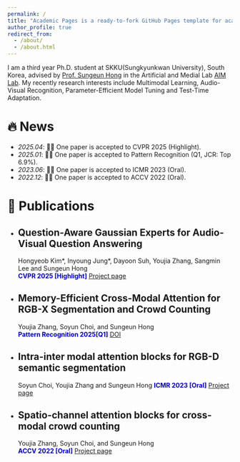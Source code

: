 ```yaml
---
permalink: /
title: "Academic Pages is a ready-to-fork GitHub Pages template for academic personal websites"
author_profile: true
redirect_from: 
  - /about/
  - /about.html
---
```


I am a third year Ph.D. student at SKKU(Sungkyunkwan University), South Korea, advised by [Prof. Sungeun Hong](https://www.csehong.com/) in the Artificial and Medial Lab [AIM Lab](https://aim.skku.edu/home). My recently research interests include Multimodal Learning, Audio-Visual Recognition, Parameter-Efficient Model Tuning and Test-Time Adaptation. 


# 🔥 News
- *2025.04*: 🎉🎉 One paper is accepted to CVPR 2025 (Highlight).
- *2025.01*: 🎉🎉 One paper is accepted to Pattern Recognition (Q1, JCR: Top 6.9%).
- *2023.06*: 🎉🎉 One paper is accepted to ICMR 2023 (Oral). 
- *2022.12*: 🎉🎉 One paper is accepted to ACCV 2022 (Oral). 

# 📝 Publications 
- ## Question-Aware Gaussian Experts for Audio-Visual Question Answering
  Hongyeob Kim*, Inyoung Jung*, Dayoon Suh, Youjia Zhang, Sangmin Lee and Sungeun Hong   
 <span style="color:MediumBlue">**CVPR 2025 [Highlight]**</span>  [Project page](https://aim-skku.github.io/QA-TIGER/)
- ## Memory-Efficient Cross-Modal Attention for RGB-X Segmentation and Crowd Counting
  Youjia Zhang, Soyun Choi, and Sungeun Hong   
 <span style="color:MediumBlue">**Pattern Recognition 2025[Q1]**</span>  [DOI](https://aim.skku.edu/publication/international-journal)
- ## Intra-inter modal attention blocks for RGB-D semantic segmentation
  Soyun Choi, Youjia Zhang and Sungeun Hong
 <span style="color:MediumBlue">**ICMR 2023 [Oral]**</span>  [Project page](https://aim.skku.edu/publication/international-conference/ima_icmr23)
- ## Spatio-channel attention blocks for cross-modal crowd counting
  Youjia Zhang, Soyun Choi, and Sungeun Hong   
 <span style="color:MediumBlue">**ACCV 2022 [Oral]**</span>  [Project page](https://aim.skku.edu/publication/international-conference/csca_accv22)
